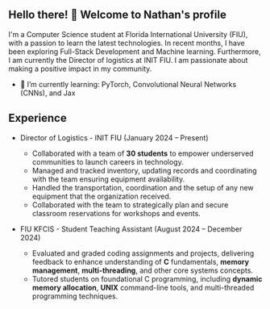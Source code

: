 ## Hello there! 👋 Welcome to Nathan's profile

I'm a Computer Science student at Florida International University (FIU), with a passion to learn the latest technologies. In recent months, I have been exploring Full-Stack Development and Machine learning. Furthermore, I am currently the Director of logistics at INIT FIU. I am passionate about making a positive impact in my community. 

- 🌱 I’m currently learning: PyTorch, Convolutional Neural Networks (CNNs), and Jax


Experience
---
- Director of Logistics - INIT FIU  (January 2024 – Present)
  *   Collaborated with a team of **30 students** to empower underserved communities to launch careers in technology.
  *   Managed and tracked inventory, updating records and coordinating with the team ensuring equipment availability.
  *   Handled the transportation, coordination and the setup of any new equipment that the organization received.
  *   Collaborated with the team to strategically plan and secure classroom reservations for workshops and events.

- FIU KFCIS - Student Teaching Assistant  (August 2024 – December 2024)
  *   Evaluated and graded coding assignments and projects, delivering feedback to enhance understanding of
**C** fundamentals, **memory management**, **multi-threading**, and other core systems concepts.
  *  Tutored students on foundational C programming, including **dynamic memory allocation**, **UNIX**
command-line tools, and multi-threaded programming techniques.


